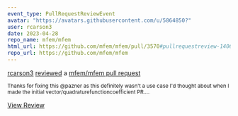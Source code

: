 ```yaml
---
event_type: PullRequestReviewEvent
avatar: "https://avatars.githubusercontent.com/u/5864850?"
user: rcarson3
date: 2023-04-28
repo_name: mfem/mfem
html_url: https://github.com/mfem/mfem/pull/3570#pullrequestreview-1406253070
repo_url: https://github.com/mfem/mfem
---
```


<a href='https://github.com/rcarson3' target='_blank'>rcarson3</a> <a href='https://github.com/mfem/mfem/pull/3570#pullrequestreview-1406253070' target='_blank'>reviewed</a> a <a href='https://github.com/mfem/mfem/pull/3570' target='_blank'>mfem/mfem pull request</a>

<small>Thanks for fixing this @pazner as this definitely wasn't a use case I'd thought about when I made the initial vector/quadraturefunctioncoefficient PR....</small>

<a href='https://github.com/mfem/mfem/pull/3570#pullrequestreview-1406253070' target='_blank'>View Review</a>